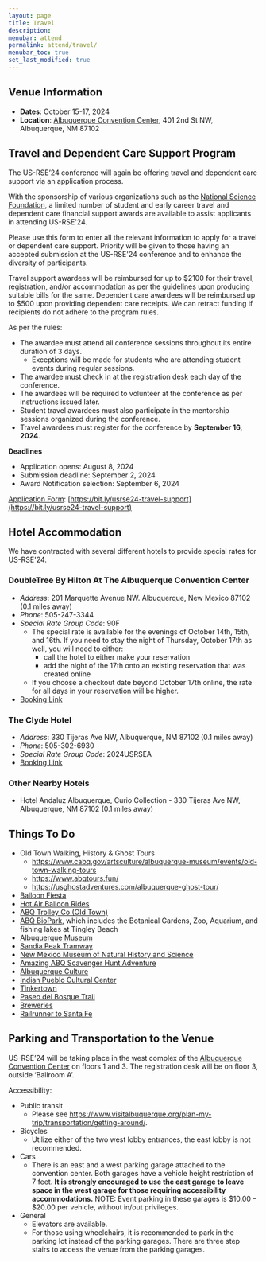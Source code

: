 ```yaml
---
layout: page
title: Travel
description: 
menubar: attend
permalink: attend/travel/
menubar_toc: true
set_last_modified: true
---
```



## Venue Information

- **Dates**: October 15-17, 2024
- **Location**: [Albuquerque Convention Center](https://albuquerquecc.com/), 401 2nd St NW, Albuquerque, NM 87102

## Travel and Dependent Care Support Program

The US-RSE’24 conference will again be offering travel and dependent care support
via an application process.

With the sponsorship of various organizations such as the
[National Science Foundation](https://www.nsf.org/), a limited number of student and early career
travel and dependent care financial support awards are available to assist
applicants in attending US-RSE'24.

Please use this form to enter all the relevant information to apply for a
travel or dependent care support.
Priority will be given to those having an accepted submission at the US-RSE'24
conference and to enhance the diversity of participants. 

Travel support awardees will be reimbursed for up to $2100 for their travel,
registration, and/or accommodation as per the guidelines upon producing
suitable bills for the same. Dependent care awardees will be reimbursed
up to $500 upon providing dependent care receipts. We can retract funding if
recipients do not adhere to the program rules.

As per the rules:

- The awardee must attend all conference sessions throughout its entire duration of 3 days. 
  - Exceptions will be made for students who are attending student events during regular sessions.
- The awardee must check in at the registration desk each day of the conference. 
- The awardees will be required to volunteer at the conference as per instructions issued later. 
- Student travel awardees must also participate in the mentorship sessions organized during the conference.
- Travel awardees must register for the conference by **September 16, 2024**.

**Deadlines**

- Application opens: August 8, 2024
- Submission deadline:  September 2, 2024
- Award Notification selection: September 6, 2024

[Application Form](https://bit.ly/usrse24-travel-support): [https://bit.ly/usrse24-travel-support](https://bit.ly/usrse24-travel-support)


## Hotel Accommodation

We have contracted with several different hotels to provide special rates for
US-RSE'24.

### DoubleTree By Hilton At The Albuquerque Convention Center

- _Address_: 201 Marquette Avenue NW. Albuquerque, New Mexico 87102 (0.1 miles away)
- _Phone_: 505-247-3344
- _Special Rate Group Code_: 90F
  - The special rate is available for the evenings of October 14th, 15th, and 16th.  If you need to stay the night of Thursday, October 17th as well, you will need to either:
     - call the hotel to either make your reservation
     - add the night of the 17th onto an existing reservation that was created online
  - If you choose a checkout date beyond October 17th online, the rate for all days in your reservation will be higher.
- [Booking Link](https://www.hilton.com/en/attend-my-event/usresearchengineerassociation/)

### The Clyde Hotel

- _Address_: 330 Tijeras Ave NW, Albuquerque, NM 87102 (0.1 miles away)
- _Phone_: 505-302-6930
- _Special Rate Group Code_: 2024USRSEA
- [Booking Link](https://be.synxis.com/?Hotel=37966&Chain=17123&arrive=2024-10-14&depart=2024-10-17&adult=1&child=0&group=2024USRSEA)

### Other Nearby Hotels

- Hotel Andaluz Albuquerque, Curio Collection - 330 Tijeras Ave NW, Albuquerque, NM 87102 (0.1 miles away)

## Things To Do

- Old Town Walking, History & Ghost Tours
  - <https://www.cabq.gov/artsculture/albuquerque-museum/events/old-town-walking-tours>
  - <https://www.abqtours.fun/>
  - <https://usghostadventures.com/albuquerque-ghost-tour/>
- [Balloon Fiesta](https://balloonfiesta.com/)
- [Hot Air Balloon Rides](https://www.visitalbuquerque.org/things-to-do/air/ballooning/)
- [ABQ Trolley Co (Old Town)](https://www.visitalbuquerque.org/listing/abq-trolley-co/4185/)
- [ABQ BioPark](https://www.cabq.gov/artsculture/biopark), which includes the Botanical Gardens, Zoo, Aquarium, and fishing lakes at Tingley Beach
- [Albuquerque Museum](https://www.visitalbuquerque.org/listing/albuquerque-museum/2497/)
- [Sandia Peak Tramway](https://sandiapeak.com/)
- [New Mexico Museum of Natural History and Science](https://www.nmnaturalhistory.org/)
- [Amazing ABQ Scavenger Hunt Adventure](https://www.visitalbuquerque.org/coupon/25%25-off-amazing-scavenger-hunt-adventure/2636/)
- [Albuquerque Culture](https://www.visitalbuquerque.org/about-abq/culture-heritage/)
- [Indian Pueblo Cultural Center](https://www.visitalbuquerque.org/listing/indian-pueblo-cultural-center/1086/)
- [Tinkertown](https://tinkertown.com/)
- [Paseo del Bosque Trail](https://www.cabq.gov/parksandrecreation/open-space/lands/paseo-del-bosque-trail)
- [Breweries](https://www.newmexico.org/things-to-do/cuisine/breweries-tap-rooms/)
- [Railrunner to Santa Fe](https://www.visitalbuquerque.org/things-to-do/tours-sightseeing/self-guided/rail-runner/)

## Parking and Transportation to the Venue

US-RSE’24 will be taking place in the west complex of the [Albuquerque Convention Center](https://www.visitalbuquerque.org/meetings/convention-center/specs/) on floors 1 and 3. The registration desk will be on floor 3, outside ‘Ballroom A’.

Accessibility:

- Public transit
  - Please see <https://www.visitalbuquerque.org/plan-my-trip/transportation/getting-around/>.
- Bicycles
  - Utilize either of the two west lobby entrances, the east lobby is not recommended.
- Cars
  - There is an east and a west parking garage attached to the convention center. Both garages have a vehicle height restriction of 7 feet. **It is strongly encouraged to use the east garage to leave space in the west garage for those requiring accessibility accommodations.**
    NOTE: Event parking in these garages is $10.00 – $20.00 per vehicle, without in/out privileges.
- General
  - Elevators are available.
  - For those using wheelchairs, it is recommended to park in the parking lot instead of the parking garages. There are three step stairs to access the venue from the parking garages.
